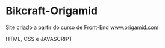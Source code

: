 # Bikcraft-Origamid

Site criado a partir do curso de Front-End
www.origamid.com

HTML, CSS e JAVASCRIPT

